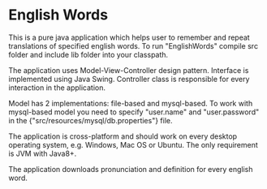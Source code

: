 # English Words

This is a pure java application which helps user to remember and repeat translations of specified english words. To run "EnglishWords" compile src folder and include lib folder into your classpath.

The application uses Model-View-Controller design pattern. Interface is implemented using Java Swing. Controller class is responsible for every interaction in the application.

Model has 2 implementations: file-based and mysql-based. To work with mysql-based model you need to specify "user.name" and "user.password" in the {"src/resources/mysql/db.properties"} file.

The application is cross-platform and should work on every desktop operating system, e.g. Windows, Mac OS or Ubuntu. The only requirement is JVM with Java8+.

The application downloads pronunciation and definition for every english word.
